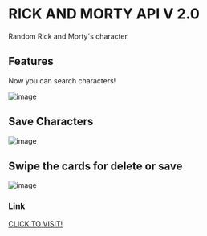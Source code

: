# RICK AND MORTY API V 2.0

Random Rick and Morty´s character. 

## Features

Now you can search characters!

![image](https://lh3.googleusercontent.com/knl4W745OE2uFoUtItwjewhjh9TXVf7Aa6uegpoLiV3EV6EY9_bJq2pHmvvtCkJTaWQQ-5tNBtJMBkRuTzWgwcMkjOAR7nL_MPyAKY3NHn3OQhqsl_8Z3Mub0cHjR4IloQjbKKFilukiBKQJiLptrH8pUpWENvFDH7hiJN31p5ISPcPH1a12KCUotSth3s9GJWT14ag7ryUXjy3IH-hqls6HBUi99jI6rQrI379dzRTOo7C6KCMul5PSa2HBkZydLJaJWGY0ryV-la1VfGcQqSCBx8233BFX5biCZZZjScFwxhvWnXlHnmLhHFGojqu13teUkso3HuAuvWTCWRJ1Adbpxb7oW3IcEZuBSPft34yaB_5CYGAgkAbbJR-_mjqpn_yhyS7CGpzfy74QOsn0ubIxYzI-CFsroHk70fCXFOtehFc1PMpbgfUjfvfokWhhkbLKXyEtyRDHWr1Mn7Ap_lvM-IQDgSOr7_Zbgcj8XPHS7BaFYbB2VnMTkEXaCQQo89Ut1XxmtKDRtmVtTBA4vWfdXCzo3f0F8Fcs34C1R4SFLR9D5GDS9TDBOMceRc_pMQd4f8t3eu9YQeJVStIZOT7LrMrCanHn36WVvMEcNStp4s_MgCq8X70tivr4hraiJqhH5fmadeEUWJpGc279S6ghw-rNy5HLsA7gQZQvb_bzpB73eJWK5vsNb6fN38z1HjvB_hT-70Iu-EHEqEX-7HFizmjk1o7RCfaOhCuL-XqHxjlRPmTvejSzcyW_4L4JVJBAjXC6PViva1napfw=w1326-h718-no?authuser=0)

## Save Characters

![image](https://lh3.googleusercontent.com/mFX2iSqYOug_3_4wfqWSmcX3NrOpQnNQkoZcb2DzHsg33Cc8YaT_bBECLTiejD77ijFI1KQNNQQ06YQsQKM0Sf832iH8ZeXUkrQPH6fdN4j7KIQ_Am5GilFVn9qPOiXlcL7F_A5Az51yXZVG-dzJPW1sqIkneYBYC4LHhAXz5Qp2Iz02uYyb_Otn2JDnEQ_Z5oeQQNVuNvptRbdJBYYgHGFz6PZ-psUFFBOOX-Dy27EAJKhqRWlYQnyRqBZ_iWf5C7uot4U_3be7qmwosdkjaNCHLwrEUngi4WoPgU6qFHNWqI759uy7i-nVRC6ZHewPavSq1vp9RcKq--Y1znug47TnQ8VSzsH2iXi-P8qDCYrKgbVyJAE6cd2t0BxJX_OnG14kxb_knM8G9DeNdxq3bE4ue11-idvSFquwiKM2vB8gLwTQLm90xoNvOQTlCP6iUlMeQUGExGvmD6BRew3gJ2w_6ymSVripYAywWPBlCYE0-8mJn1N5OgwiP1i77UrwiXMRAFvWX0_uGThb8-oYyVyBjY-0mTFWlbqjL-db1JV1HWjMjBPkOWl32n-kYNP1_jjhnMaXHE2WyqgX4DS0w5_i9i78pWGmKzPe8dj4XLM1XRWtXNUB0odhgZ-1qzPQiKEKZWHAz4qWbbyww-zLD3Vzupco80iiFYIlp_7u1yKvjG4vYDEMB4oqXkk3b7F2gEtUdnwhuy6cwMxi1butx_CZe6iZKB3uh_EKhDSv34RZxYhguvfQBgGQYmSZ0I0F8eL4P3aPYJpr_msTV5A=w1440-h682-no?authuser=0)

## Swipe the cards for delete or save

![image](https://lh3.googleusercontent.com/jesfKOiOhdfBjPV-VgQrzk17TTvdNeDeQHfsQjEOmrlAqzn8pZl99gJPXSTkp02rd41yxjN86DAkaK7KMVlhASKD8L1tA1KMqH3eyyzZ11PJ-BB5IlRsjkFFhqOiDx8-zQIUK_w2v4sXw5fFcpbkWwlqBgMO7JwnIzcYuvPs1VD2jS7ESAEa1nIZ1_uLDaIEpTBIv21m9k7vjkAoS2PoSRPUOKCOA_0yzsQ9mzX4bDzmWVD25ATN6vfeDrYpUdPOCrkSkgOPRBvU6YQvOu6eFyZJ2j5SM__AVAJqp1NeJRNf4zabHh4yyC5clcgMV8QYkmOej3FWoiuW2C_jyiCu4L_6KioeZLzZ6n7Qvq8d5RMwyAhaEbLRKVk3DMTwlrvlfbgvkBwvCHK3K7adVmSPi9WXWguyIsFIE0rK-RIU1kiAnvF4Hc2ARJNhiY9GbIfmQ85o3Kh5Tp8LT3F2EZ1t-M-_G7k85vVK0kQMr9mcLyUFUag1OQEtj5nDM-ZDVlYT656B7BCoCh_QWD0IO8p2_hfxt110wTvlofnG2xbru6chj_OedvPUIAL9V6X7iXJzthbYZpiyBgbG6Go4XLPlrGbqIaqDb1OQebLwNE6V1To47mFl7PycnZhYeLvD2M5Utmep5LoNxNosIMPSu_7Vv4mZVpqx1oscw2McU0s-fzALWpovNAqCew_bziq-WiUgKT-R2PCTFx681OcJkC38iUlrVQVGo8T5uv_1DxC55yO6b9nioQzX2IuBrEqyJ92dxVXl9J4qat5j44IMBp8=w663-h376-no?authuser=0)

### Link

[CLICK TO VISIT!](https://rick-and-morty-alegomeznieto.vercel.app/) 



